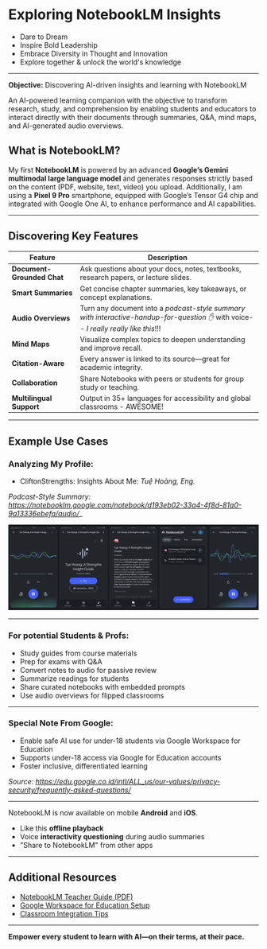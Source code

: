 # Exploring NotebookLM Insights

- Dare to Dream
- Inspire Bold Leadership
- Embrace Diversity in Thought and Innovation
- Explore together & unlock the world's knowledge

----------------------

**Objective:** Discovering AI-driven insights and learning with NotebookLM 

An AI-powered learning companion with the objective to transform research, study, and comprehension by enabling students and educators to interact directly with their documents through summaries, Q&A, mind maps, and AI-generated audio overviews.

## What is NotebookLM?

My first **NotebookLM** is powered by an advanced **Google’s Gemini multimodal large language model** and generates responses strictly based on the content (PDF, website, text, video) you upload. Additionally, I am using a **Pixel 9 Pro** smartphone, equipped with Google’s Tensor G4 chip and integrated with Google One AI, to enhance performance and AI capabilities.

---

## Discovering Key Features 

| Feature | Description |
|--------|-------------|
|  **Document-Grounded Chat** | Ask questions about your docs, notes, textbooks, research papers, or lecture slides. |
|  **Smart Summaries** | Get concise chapter summaries, key takeaways, or concept explanations. |
|  **Audio Overviews** | Turn any document into a _podcast-style summary with interactive-handup-for-question ✋_ with voice-- _I really really like this_!!! |
|  **Mind Maps** | Visualize complex topics to deepen understanding and improve recall. |
|  **Citation-Aware** | Every answer is linked to its source—great for academic integrity. |
|  **Collaboration** | Share Notebooks with peers or students for group study or teaching. |
|  **Multilingual Support** | Output in 35+ languages for accessibility and global classrooms - AWESOME! |

---

##  Example Use Cases

### Analyzing My Profile:

- CliftonStrengths: Insights About Me: _Tuệ Hoàng, Eng._

_Podcast-Style Summary: https://notebooklm.google.com/notebook/d193eb02-33a4-4f8d-81a0-9a13336ebefa/audio/__

![alt text](image-1.png)

--------------

### For potential Students & Profs:
- Study guides from course materials
- Prep for exams with Q&A
- Convert notes to audio for passive review
- Summarize readings for students
- Share curated notebooks with embedded prompts
- Use audio overviews for flipped classrooms

-------------

### Special Note From Google:
- Enable safe AI use for under-18 students via Google Workspace for Education
- Supports under-18 access via Google for Education accounts
- Foster inclusive, differentiated learning

_Source: https://edu.google.co.id/intl/ALL_us/our-values/privacy-security/frequently-asked-questions/_

---

NotebookLM is now available on mobile **Android** and **iOS**. 

- Like this **offline playback**  
- Voice **interactivity questioning** during audio summaries
- "Share to NotebookLM" from other apps

---------------


## Additional Resources

- [NotebookLM Teacher Guide (PDF)](https://edu.google.com)
- [Google Workspace for Education Setup](https://workspace.google.com/education/)
- [Classroom Integration Tips](https://blog.google/technology/education/notebooklm-for-classrooms/)

---

**Empower every student to learn with AI—on their terms, at their pace.**
